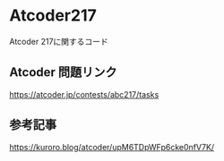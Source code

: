 # Atcoder217
Atcoder 217に関するコード

## Atcoder 問題リンク
https://atcoder.jp/contests/abc217/tasks

## 参考記事
https://kuroro.blog/atcoder/upM6TDpWFp6cke0nfV7K/
